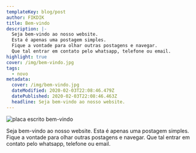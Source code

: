 ```yaml
---
templateKey: blog/post
author: FIKDIK
title: Bem-vindo
description: |-
  Seja bem-vindo ao nosso website.
  Esta é apenas uma postagem simples.
  Fique a vontade para olhar outras postagens e navegar.
  Que tal entrar em contato pelo whatsapp, telefone ou email.
highlight: true
cover: /img/bem-vindo.jpg
tags:
  - novo
metadata:
  cover: /img/bem-vindo.jpg
  dateModified: 2020-02-03T22:08:46.479Z
  datePublished: 2020-02-03T22:08:46.463Z
  headline: Seja bem-vindo ao nosso website.
---
```

![placa escrito bem-vindo](/img/bem-vindo.jpg)

Seja bem-vindo ao nosso website. Esta é apenas uma postagem simples. Fique a vontade para olhar outras postagens e navegar. Que tal entrar em contato pelo whatsapp, telefone ou email.
